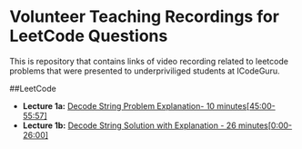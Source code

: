 # Volunteer Teaching Recordings for LeetCode Questions

This is repository that contains links of video recording related to leetcode problems that were presented to underpriviliged students at ICodeGuru.

##LeetCode
- **Lecture 1a:** [Decode String Problem Explanation- 10 minutes[45:00-55:57]](https://www.facebook.com/iCodeguru/videos/1050338199941513/)
- **Lecture 1b:** [Decode String Solution with Explanation - 26 minutes[0:00-26:00]](https://www.facebook.com/iCodeguru/videos/951744666633494/)

